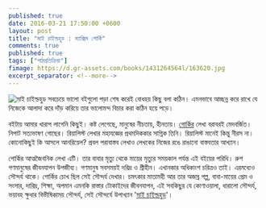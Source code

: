 ```yaml
---
published: true
date: 2016-03-21 17:50:00 +0600
layout: post
title: "মাই চাইল্ডহুড : ম্যাক্সিম গোর্কি"
comments: true
published: true
tags: ["পাঠপ্রতিক্রিয়া"]
fimage: https://d.gr-assets.com/books/1431264564l/163620.jpg
excerpt_separator: <!--more-->
---
```

![মাই চাইল্ডহুড]({{page.fimage}}) সবচেয়ে ভালো বইগুলো পড়া শেষ করেই বোধহয় কিছু বলা কঠিন। এমনভাবে আচ্ছন্ন করে রাখে যে নিজেকে আলাদা করে দাঁড় করিয়ে তার ভালোমন্দ বিচার করা কঠিন হয়ে পড়ে।

বইটায় আমার খারাপ লাগেনি কিছুই। কষ্ট লেগেছে, মানুষের নীচতায়, হীনতায়। [গোর্কির](https://en.wikipedia.org/wiki/Maxim_Gorky) লেখা বরাবরই মেদবর্জিত। নিপাট সত্যভাষণ গোছের। রিয়ালিস্ট লেখার মহাযজ্ঞের প্রথমদিককার সাগ্নিক তিনি। রিয়ালিস্ট মানেই কিন্তু নীরস না। কোনোকিছুই কি আসলে আনরিয়েল? প্রবল পরাবাস্তব লেখাও লেখকের নিজের রঙে রাঙানো বাস্তবতার আখ্যান।
<!--more-->

গোর্কির আত্মজৈবনিক লেখা এটি। তার বাবার মৃত্যু থেকে মায়ের মৃত্যুর সময়কাল পর্যন্ত এই বইয়ের পরিধি। রুশ গণমানুষের জীবনযাপন উপজীব্য। গণমানুষ সবসময়ই দরিদ্র ও শ্রীহীন। এখানকার অধিকাংশ চরিত্রও তাই। এরমধ্যেও সৌন্দর্য থাকে। গোর্কির চোখ ছিল সেই সৌন্দর্য দেখার। চমৎকার মাতামহী আর তার অজস্র গল্প, বাবা-মায়ের প্রেম ও সংসার, দারিদ্র, শিক্ষা, অপমান এমনকি রাস্তার টোকাইদের জীবনযাপন, এই সবকিছুর যে কোণাওয়ালা, ধারালো সৌন্দর্য, ভয়াবহ ক্ষুধার বিভীষিকাময় সৌন্দর্য, সেই সৌন্দর্যে উপাখ্যান '[মাই চাইল্ডহুড](https://www.goodreads.com/book/show/163620.My_Childhood)'।
